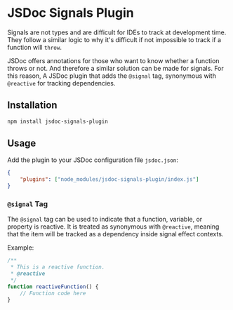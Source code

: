 # JSDoc Signals Plugin

Signals are not types and are difficult for IDEs to track at development time. They follow a similar logic to why it's difficult if not impossible to track if a function will `throw`.

JSDoc offers annotations for those who want to know whether a function throws or not. And therefore a similar solution can be made for signals. For this reason, A JSDoc plugin that adds the `@signal` tag, synonymous with `@reactive` for tracking dependencies.

## Installation

```bash
npm install jsdoc-signals-plugin
```

## Usage

Add the plugin to your JSDoc configuration file `jsdoc.json`:

```json
{
    "plugins": ["node_modules/jsdoc-signals-plugin/index.js"]
}
```

### `@signal` Tag

The `@signal` tag can be used to indicate that a function, variable, or property is reactive. It is treated as synonymous with `@reactive`, meaning that the item will be tracked as a dependency inside signal effect contexts.

Example:

```javascript
/**
 * This is a reactive function.
 * @reactive
 */
function reactiveFunction() {
    // Function code here
}
```